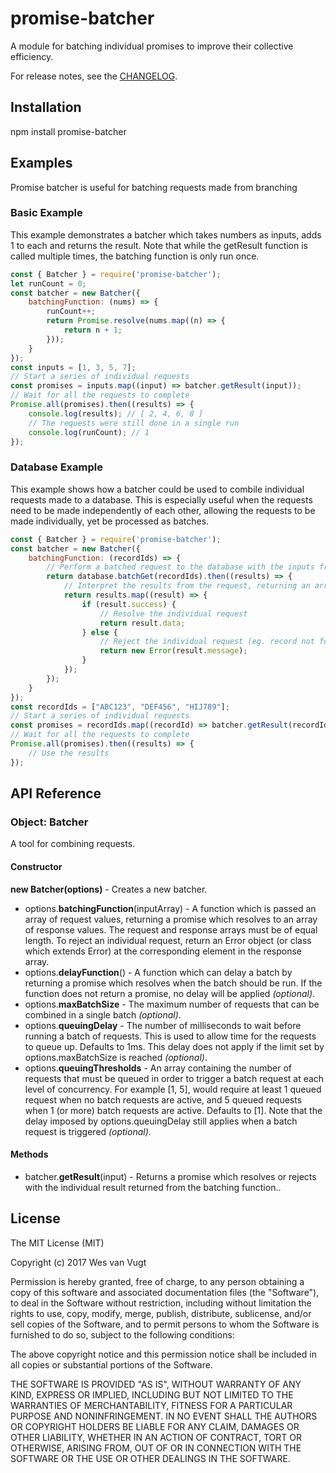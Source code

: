 # promise-batcher

A module for batching individual promises to improve their collective efficiency.

For release notes, see the [CHANGELOG](https://github.com/baudzilla/promise-batcher/blob/master/CHANGELOG.md).

## Installation

npm install promise-batcher

## Examples

Promise batcher is useful for batching requests made from branching

### Basic Example

This example demonstrates a batcher which takes numbers as inputs, adds 1 to each and returns the result.
Note that while the getResult function is called multiple times, the batching function is only run once.
```javascript
const { Batcher } = require('promise-batcher');
let runCount = 0;
const batcher = new Batcher({
    batchingFunction: (nums) => {
        runCount++;
        return Promise.resolve(nums.map((n) => {
            return n + 1;
        }));
    }
});
const inputs = [1, 3, 5, 7];
// Start a series of individual requests
const promises = inputs.map((input) => batcher.getResult(input));
// Wait for all the requests to complete
Promise.all(promises).then((results) => {
    console.log(results); // [ 2, 4, 6, 8 ]
    // The requests were still done in a single run
    console.log(runCount); // 1
});
```

### Database Example

This example shows how a batcher could be used to combile individual requests made to a database. This is especially useful when the requests need to be made independently of each other, allowing the requests to be made individually, yet be processed as batches.
```javascript
const { Batcher } = require('promise-batcher');
const batcher = new Batcher({
    batchingFunction: (recordIds) => {
        // Perform a batched request to the database with the inputs from getResult()
        return database.batchGet(recordIds).then((results) => {
            // Interpret the results from the request, returning an array of result values
            return results.map((result) => {
                if (result.success) {
                    // Resolve the individual request
                    return result.data;
                } else {
                    // Reject the individual request (eg. record not found)
                    return new Error(result.message);
                }
            });
        });
    }
});
const recordIds = ["ABC123", "DEF456", "HIJ789"];
// Start a series of individual requests
const promises = recordIds.map((recordId) => batcher.getResult(recordId));
// Wait for all the requests to complete
Promise.all(promises).then((results) => {
    // Use the results
});
```

## API Reference

### Object: Batcher

A tool for combining requests.

#### Constructor

**new Batcher(options)** - Creates a new batcher.
  * options.**batchingFunction**(inputArray) - A function which is passed an array of request values, returning a promise which resolves to an array of response values. The request and response arrays must be of equal length. To reject an individual request, return an Error object (or class which extends Error) at the corresponding element in the response array.
  * options.**delayFunction**() - A function which can delay a batch by returning a promise which resolves when the batch should be run. If the function does not return a promise, no delay will be applied *(optional)*.
  * options.**maxBatchSize** - The maximum number of requests that can be combined in a single batch  *(optional)*.
  * options.**queuingDelay** - The number of milliseconds to wait before running a batch of requests. This is used to allow time for the requests to queue up. Defaults to 1ms. This delay does not apply if the limit set by options.maxBatchSize is reached *(optional)*.
  * options.**queuingThresholds** - An array containing the number of requests that must be queued in order to trigger a batch request at each level of concurrency. For example [1, 5], would require at least 1 queued request when no batch requests are active, and 5 queued requests when 1 (or more) batch requests are active. Defaults to [1]. Note that the delay imposed by options.queuingDelay still applies when a batch request is triggered *(optional)*.

#### Methods

* batcher.**getResult**(input) - Returns a promise which resolves or rejects with the individual result returned from the batching function..

## License

The MIT License (MIT)

Copyright (c) 2017 Wes van Vugt

Permission is hereby granted, free of charge, to any person obtaining a copy of this software and associated documentation files (the "Software"), to deal in the Software without restriction, including without limitation the rights to use, copy, modify, merge, publish, distribute, sublicense, and/or sell copies of the Software, and to permit persons to whom the Software is furnished to do so, subject to the following conditions:

The above copyright notice and this permission notice shall be included in all copies or substantial portions of the Software.

THE SOFTWARE IS PROVIDED "AS IS", WITHOUT WARRANTY OF ANY KIND, EXPRESS OR IMPLIED, INCLUDING BUT NOT LIMITED TO THE WARRANTIES OF MERCHANTABILITY, FITNESS FOR A PARTICULAR PURPOSE AND NONINFRINGEMENT. IN NO EVENT SHALL THE AUTHORS OR COPYRIGHT HOLDERS BE LIABLE FOR ANY CLAIM, DAMAGES OR OTHER LIABILITY, WHETHER IN AN ACTION OF CONTRACT, TORT OR OTHERWISE, ARISING FROM, OUT OF OR IN CONNECTION WITH THE SOFTWARE OR THE USE OR OTHER DEALINGS IN THE SOFTWARE.
